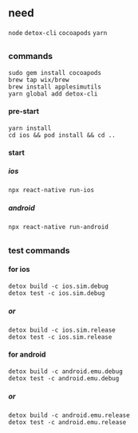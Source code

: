 ## need

`node` `detox-cli` `cocoapods` `yarn`

##

### commands

```
sudo gem install cocoapods
brew tap wix/brew
brew install applesimutils
yarn global add detox-cli
```

#### pre-start

```
yarn install
cd ios && pod install && cd ..
```

#### start

##### ios

```
npx react-native run-ios
```

##### android

```
npx react-native run-android
```

##

### test commands

#### for ios

```
detox build -c ios.sim.debug
detox test -c ios.sim.debug
```

##### or

```
detox build -c ios.sim.release
detox test -c ios.sim.release
```

#### for android

```
detox build -c android.emu.debug
detox test -c android.emu.debug
```

##### or

```
detox build -c android.emu.release
detox test -c android.emu.release
```
